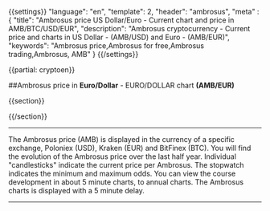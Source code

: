 {{settings}}
  "language": "en",
  "template": 2,
  "header": "ambrosus",
  "meta" : {
    "title": "Ambrosus price US Dollar/Euro - Current chart and price in AMB/BTC/USD/EUR",
    "description": "Ambrosus cryptocurrency - Current price and charts in US Dollar - (AMB/USD) and Euro - (AMB/EUR)",
    "keywords": "Ambrosus price,Ambrosus for free,Ambrosus trading,Ambrosus, AMB"
  }
{{/settings}}

{{partial: cryptoen}}



##Ambrosus price in **Euro/Dollar** - EURO/DOLLAR chart **(AMB/EUR)**

{{section}}

<!-- TradingView Widget BEGIN -->
<script type="text/javascript">
baseUrl = "https://widgets.cryptocompare.com/";
var scripts = document.getElementsByTagName("script");
var embedder = scripts[ scripts.length - 1 ];
(function (){
var appName = encodeURIComponent(window.location.hostname);
if(appName==""){appName="local";}
var s = document.createElement("script");
s.type = "text/javascript";
s.async = true;
var theUrl = baseUrl+'serve/v3/coin/chart?fsym=AMB&tsyms=USD,EUR,BTC';
s.src = theUrl + ( theUrl.indexOf("?") >= 0 ? "&" : "?") + "app=" + appName;
embedder.parentNode.appendChild(s);
})();
</script>
<!-- TradingView Widget END -->


{{/section}}

- - -
The Ambrosus price (AMB) is displayed in the currency of a specific exchange, Poloniex (USD),  Kraken (EUR) and BitFinex (BTC). You will find the evolution of the Ambrosus price over the last half year. Individual "candlesticks" indicate the current price per Ambrosus. The stopwatch indicates the minimum and maximum odds. You can view the course development in about 5 minute charts, to annual charts. The Ambrosus charts is displayed with a 5 minute delay.
- - -





